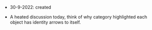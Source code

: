 - 30-9-2022: created

- A heated discussion today, think of why category highlighted each object has identity arrows to itself. 